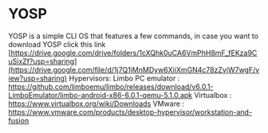 # YOSP
YOSP is a simple CLI OS that features a few commands, in case you want to download YOSP click this link [https://drive.google.com/drive/folders/1cXQhk0uCA6VmPhH8mF_fEKza9CuSixZf?usp=sharing](https://drive.google.com/file/d/1j7Q1jMnMDyw6XiiXmGN4c78zZvjW7wgF/view?usp=sharing)
Hypervisors:
Limbo PC emulator : https://github.com/limboemu/limbo/releases/download/v6.0.1-LimboEmulator/limbo-android-x86-6.0.1-qemu-5.1.0.apk
Virtualbox : https://www.virtualbox.org/wiki/Downloads
VMware : https://www.vmware.com/products/desktop-hypervisor/workstation-and-fusion
